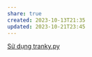 ```yaml
---
share: true
created: 2023-10-13T21:35
updated: 2023-10-21T23:45
---
```

[Sử dụng tranky.py](./S%E1%BB%AD%20d%E1%BB%A5ng%20tranky.py.md#) 